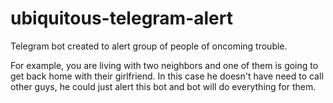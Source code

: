 # ubiquitous-telegram-alert

Telegram bot created to alert group of people of oncoming trouble. 

For example, you are living with two neighbors and one of them is going to get back home with their girlfriend. In this case he doesn't have need to call other guys, he could just alert this bot and bot will do everything for them.  
